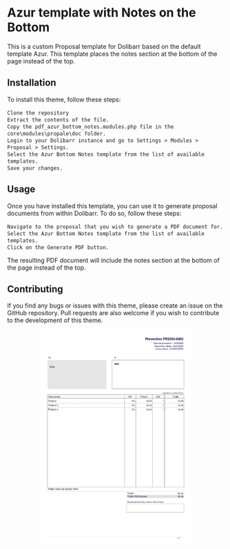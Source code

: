# Azur template with Notes on the Bottom

This is a custom Proposal template for Dolibarr based on the default template Azur. 
This template places the notes section at the bottom of the page instead of the top.
## Installation

To install this theme, follow these steps:

    Clone the repository
    Extract the contents of the file.
    Copy the pdf_azur_bottom_notes.modules.php file in the core\modules\propale\doc folder.
    Login to your Dolibarr instance and go to Settings > Modules > Proposal > Settings.
    Select the Azur Bottom Notes template from the list of available templates.
    Save your changes.

## Usage

Once you have installed this template, you can use it to generate proposal documents from within Dolibarr.
To do so, follow these steps:

    Navigate to the proposal that you wish to generate a PDF document for.
    Select the Azur Bottom Notes template from the list of available templates.
    Click on the Generate PDF button.

The resulting PDF document will include the notes section at the bottom of the page instead of the top.
## Contributing
If you find any bugs or issues with this theme, please create an issue on the GitHub repository. Pull requests are also welcome if you wish to contribute to the development of this theme.

<p align="center">
  <img src="Template.png" width="350" title="sample proposal">
</p>
